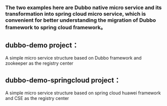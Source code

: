 ### The two examples here are Dubbo native micro service and its transformation into spring cloud micro service, which is convenient for better understanding the migration of Dubbo framework to spring cloud framework。

## dubbo-demo project：
   A simple micro service structure based on Dubbo framework and zookeeper as the registry center

## dubbo-demo-springcloud project：
   A simple micro service structure based on spring cloud huawei framework and CSE as the registry center

